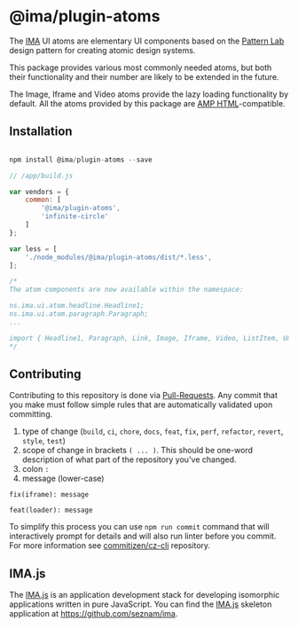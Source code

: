 # @ima/plugin-atoms

The [IMA](https://imajs.io) UI atoms are elementary UI components based on
the [Pattern Lab](http://patternlab.io/) design pattern for creating atomic design
systems.

This package provides various most commonly needed atoms, but both their functionality and
their number are likely to be extended in the future.

The Image, Iframe and Video atoms provide the lazy loading functionality by default.
All the atoms provided by this package are
[AMP HTML](https://www.ampproject.org/)-compatible.

## Installation

```javascript

npm install @ima/plugin-atoms --save

```

```javascript
// /app/build.js

var vendors = {
    common: [
        '@ima/plugin-atoms',
        'infinite-circle'
    ]
};

var less = [
	'./node_modules/@ima/plugin-atoms/dist/*.less',
];

/*
The atom components are now available within the namespace:

ns.ima.ui.atom.headline.Headline1;
ns.ima.ui.atom.paragraph.Paragraph;
...

import { Headline1, Paragraph, Link, Image, Iframe, Video, ListItem, UnorderedList, Loader } from '@ima/plugin-atoms';
*/
```

## Contributing

Contributing to this repository is done via [Pull-Requests](https://github.com/seznam/IMA.js-ui-atoms/pulls).
Any commit that you make must follow simple rules that are automatically validated upon committing.
1. type of change (`build`, `ci`, `chore`, `docs`, `feat`, `fix`, `perf`, `refactor`, `revert`, `style`, `test`)
2. scope of change in brackets `( ... )`. This should be one-word description of what part of the repository you've changed.
3. colon `:`
4. message (lower-case)

`fix(iframe): message`

`feat(loader): message`

To simplify this process you can use `npm run commit` command that will interactively prompt for details and will also run linter before you commit. For more information see [commitizen/cz-cli](https://github.com/commitizen/cz-cli) repository.

## IMA.js

The [IMA.js](https://imajs.io) is an application development stack for developing
isomorphic applications written in pure JavaScript.
You can find the [IMA.js](https://imajs.io) skeleton application at <https://github.com/seznam/ima>.
